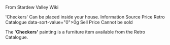 From Stardew Valley Wiki

'Checkers' Can be placed inside your house. Information Source Price Retro Catalogue data-sort-value="0"&gt;0g Sell Price Cannot be sold

The '**Checkers'** painting is a furniture item available from the Retro Catalogue.